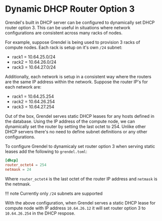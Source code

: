 # Dynamic DHCP Router Option 3 

Grendel's built in DHCP server can be configured to dynamically set DHCP router
option 3. This can be useful in situations where network configurations are
consistent across many racks of nodes.

For example, suppose Grendel is being used to provision 3 racks of compute
nodes. Each rack is setup on it's own `/24` subnet:

- rack1 = 10.64.25.0/24
- rack2 = 10.64.26.0/24
- rack3 = 10.64.27.0/24

Additionally, each network is setup in a consistent way where the routers are
the same IP address within the network. Suppose the router IP's for each network
are:

- rack1 = 10.64.25.254
- rack2 = 10.64.26.254
- rack3 = 10.64.27.254


Out of the box, Grendel serves static DHCP leases for any hosts defined in the
database. Using the IP address of the compute node, we can dynamically set the
router by setting the last octet to 254. Unlike other DHCP servers there's no
need to define subnet definitions or any other configurations. 

To configure Grendel to dynamicaly set router option 3 when serving static
leases add the following to `grendel.toml`:

```toml
[dhcp]
router_octet4 = 254
netmask = 24
```

Where `router_octet4` is the last octet of the router IP address and `netmask`
is the netmask.

!!! note
    Currently only `/24` subnets are supported


With the above configuration, when Grendel serves a static DHCP lease for
compute node with IP address `10.64.26.12` it will set router option 3 to
`10.64.26.254` in the DHCP respose. 
